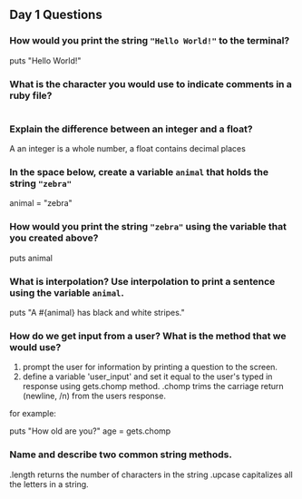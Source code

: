 ## Day 1 Questions

### How would you print the string `"Hello World!"` to the terminal?

puts "Hello World!"

### What is the character you would use to indicate comments in a ruby file?

# #

### Explain the difference between an integer and a float?

A an integer is a whole number, a float contains decimal places

### In the space below, create a variable `animal` that holds the string `"zebra"`

animal = "zebra"

### How would you print the string `"zebra"` using the variable that you created above?

puts animal

### What is interpolation? Use interpolation to print a sentence using the variable `animal`.

puts "A #{animal} has black and white stripes."

### How do we get input from a user? What is the method that we would use?

1. prompt the user for information by printing a question to the screen.
2. define a variable 'user_input' and set it equal to the user's typed in response using gets.chomp method. .chomp trims the carriage return (newline, /n) from the users response.

for example:

puts "How old are you?"
age = gets.chomp

### Name and describe two common string methods.
.length returns the number of characters in the string
.upcase capitalizes all the letters in a string.
